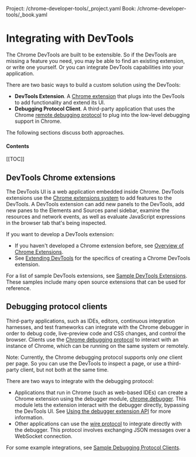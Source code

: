 Project: /chrome-developer-tools/_project.yaml
Book: /chrome-developer-tools/_book.yaml

# Integrating with DevTools

The Chrome DevTools are built to be extensible. So if the DevTools are missing a 
feature you need, you may be able to find an existing extension, or write one 
yourself. Or you can integrate DevTools capabilities into your application.

There are two basic ways to build a custom solution using the DevTools:

* **DevTools Extension**. A [Chrome 
  extension](http://developer.chrome.com/extensions/) that plugs into the 
  DevTools to add functionality and extend its UI.
* **Debugging Protocol Client**. A third-party application that uses the Chrome [ 
  remote debugging protocol](/chrome-developer-tools/docs/debugger-protocol) to 
  plug into the low-level debugging support in Chrome.

The following sections discuss both approaches.

#### Contents

[[TOC]]

## DevTools Chrome extensions

The DevTools UI is a web application embedded inside Chrome. 
DevTools extensions use the [Chrome extensions 
system](http://developer.chrome.com/extensions/) to add features to the 
DevTools. A DevTools extension can add new panels to the DevTools, add new 
panes to the Elements and Sources panel sidebar, examine the resources and 
network events, as well as evaluate JavaScript expressions in the browser tab 
that's being inspected.

If you want to develop a DevTools extension:

* If you haven't developed a Chrome extension before, see [Overview of Chrome 
  Extensions](http://developer.chrome.com/extensions/overview.html).
* See [Extending DevTools](http://developer.chrome.com/extensions/devtools.html) 
  for the specifics of creating a Chrome DevTools extension.

For a list of sample DevTools extensions, see <a href="sample-extensions">Sample 
DevTools Extensions</a>. These samples include many open source extensions that 
can be used for reference.

## Debugging protocol clients

Third-party applications, such as IDEs, editors, continuous integration 
harnesses, and test frameworks can integrate with the Chrome debugger in order 
to debug code, live-preview code and CSS changes, and control the browser. 
Clients use the [Chrome debugging 
protocol](/chrome-developer-tools/docs/debugger-protocol) to interact with an 
instance of Chrome, which can be running on the same system or remotely. 

Note: Currently, the Chrome debugging protocol supports only _one_ client per 
page. So you can use the DevTools to inspect a page, or use a third-party 
client, but not both at the same time.

There are two ways to integrate with the debugging protocol:

* Applications that run in Chrome (such as web-based IDEs) can create a Chrome 
  extension using the debugger module, 
  [chrome.debugger](http://developer.chrome.com/extensions/debugger.html). This 
  module lets the extension interact with the debugger directly, bypassing the 
  DevTools UI. See [Using the debugger extension 
  API](/chrome-developer-tools/docs/debugger-protocol#extension) for more 
  information.
* Other applications can use the 
  [wire protocol](/chrome-developer-tools/docs/debugger-protocol#remote) to 
  integrate directly with the debugger. This protocol involves exchanging JSON 
  messages over a WebSocket connection.

For some example integrations, see <a href="debugging-clients">Sample Debugging 
Protocol Clients</a>.
